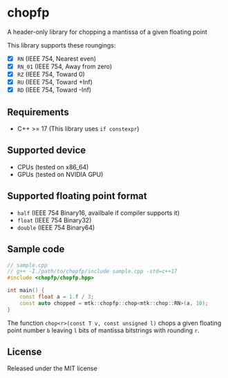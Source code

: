 # chopfp

A header-only library for chopping a mantissa of a given floating point

This library supports these roungings:
- [x] `RN` (IEEE 754, Nearest even)
- [x] `RN_01` (IEEE 754, Away from zero)
- [x] `RZ` (IEEE 754, Toward 0)
- [x] `RU` (IEEE 754, Toward +Inf)
- [x] `RD` (IEEE 754, Toward -Inf)

## Requirements
- C++ >= 17 (This library uses `if constexpr`)

## Supported device
- CPUs (tested on x86_64)
- GPUs (tested on NVIDIA GPU)

## Supported floating point format
- `half` (IEEE 754 Binary16, availbale if compiler supports it)
- `float` (IEEE 754 Binary32)
- `double` (IEEE 754 Binary64)

## Sample code
```cpp
// sample.cpp
// g++ -I./path/to/chopfp/include sample.cpp -std=c++17
#include <chopfp/chopfp.hpp>

int main() {
	const float a = 1.f / 3;
	const auto chopped = mtk::chopfp::chop<mtk::chop::RN>(a, 10);
}
```

The function `chop<r>(const T v, const unsigned l)` chops a given floating point number `b` leaving `l` bits of mantissa bitstrings with rounding `r`.

## License
Released under the MIT license
